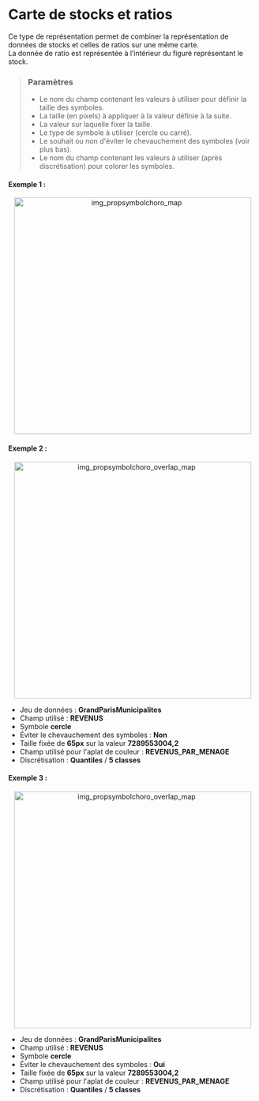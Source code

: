 # Carte de stocks et ratios

Ce type de représentation permet de combiner la représentation de données de stocks et celles de ratios sur une même carte.  
La donnée de ratio est représentée à l’intérieur du figuré représentant le stock. 

> ### Paramètres
> * Le nom du champ contenant les valeurs à utiliser pour définir la taille des symboles.
> * La taille (en pixels) à appliquer à la valeur définie à la suite.
> * La valeur sur laquelle fixer la taille.
> * Le type de symbole à utiliser (cercle ou carré).
> * Le souhait ou non d'éviter le chevauchement des symboles (voir plus bas).
> * Le nom du champ contenant les valeurs à utiliser (après discrétisation) pour colorer les symboles.


#### Exemple 1 :

<p style="text-align: center;">
<img src="img/propsymbolschoro.png" alt="img_propsymbolchoro_map" style="width: 480px;"/>
</p>

#### Exemple 2 :

<p style="text-align: center;">
<img src="img/propsymbolchoro-overlap.png" alt="img_propsymbolchoro_overlap_map" style="width: 480px;"/>
</p>

- Jeu de données : **GrandParisMunicipalites**
- Champ utilisé : **REVENUS**
- Symbole **cercle**
- Éviter le chevauchement des symboles : **Non**
- Taille fixée de **65px** sur la valeur **7289553004,2**
- Champ utilisé pour l'aplat de couleur : **REVENUS_PAR_MENAGE**
- Discrétisation : **Quantiles** / **5 classes**

#### Exemple 3 :

<p style="text-align: center;">
<img src="img/propsymbolchoro-no-overlap.png" alt="img_propsymbolchoro_overlap_map" style="width: 480px;"/>
</p>

- Jeu de données : **GrandParisMunicipalites**
- Champ utilisé : **REVENUS**
- Symbole **cercle**
- Éviter le chevauchement des symboles : **Oui**
- Taille fixée de **65px** sur la valeur **7289553004,2**
- Champ utilisé pour l'aplat de couleur : **REVENUS_PAR_MENAGE**
- Discrétisation : **Quantiles** / **5 classes**